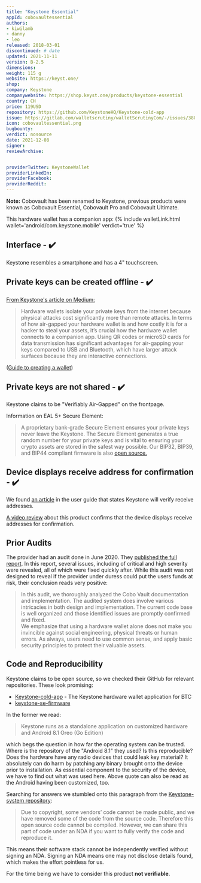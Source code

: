 ```yaml
---
title: "Keystone Essential"
appId: cobovaultessential
authors:
- kiwilamb
- danny
- leo
released: 2018-03-01
discontinued: # date
updated: 2021-11-11
version: B-2.5
dimensions: 
weight: 115 g
website: https://keyst.one/
shop: 
company: Keystone
companywebsite: https://shop.keyst.one/products/keystone-essential
country: CH
price: 119USD
repository: https://github.com/KeystoneHQ/Keystone-cold-app
issue: https://gitlab.com/walletscrutiny/walletScrutinyCom/-/issues/380
icon: cobovaultessential.png
bugbounty:
verdict: nosource
date: 2021-12-08
signer:
reviewArchive:


providerTwitter: KeystoneWallet
providerLinkedIn: 
providerFacebook: 
providerReddit: 
---
```


**Note:** Cobovault has been renamed to Keystone, previous products were known as Cobovault Essential, Cobovault Pro and Cobovault Ultimate.

This hardware wallet has a companion app: {% include walletLink.html wallet='android/com.keystone.mobile' verdict='true' %}

## Interface - ✔️

Keystone resembles a smartphone and has a 4" touchscreen.

## Private keys can be created offline - ✔️

[From Keystone's article on Medium:](https://blog.keyst.one/keystone-product-design-principles-cd833bc11125)

> Hardware wallets isolate your private keys from the internet because physical attacks cost significantly more than remote attacks. In terms of how air-gapped your hardware wallet is and how costly it is for a hacker to steal your assets, it’s crucial how the hardware wallet connects to a companion app. Using QR codes or microSD cards for data transmission has significant advantages for air-gapping your keys compared to USB and Bluetooth, which have larger attack surfaces because they are interactive connections.

([Guide to creating a wallet](https://support.keyst.one/getting-started/setting-up-keystone-in-5-steps#1.-create-wallet))

## Private keys are not shared - ✔️

Keystone claims to be "Verifiably Air-Gapped" on the frontpage.

Information on EAL 5+ Secure Element:

> A proprietary bank-grade Secure Element ensures your private keys never leave the Keystone. The Secure Element generates a true random number for your private keys and is vital to ensuring your crypto assets are stored in the safest way possible. Our BIP32, BIP39, and BIP44 compliant firmware is also [open source.](https://github.com/KeystoneHQ)

## Device displays receive address for confirmation - ✔️

We found [an article](https://btcguide.github.io/verify-receive-address/keystone) in the user guide that states Keystone will verify receive addresses.

[A video review](https://youtu.be/4KDQqj02KK0?t=1449) about this product confirms that the device displays receive addresses for confirmation. 

## Prior Audits

The provider had an audit done in June 2020. They
[published the full report](https://github.com/KeystoneHQ/Keystone-developer-hub/blob/main/audit-report/cobo_audit_report_2020_09_en_1_0.pdf).
In this report, several issues, including of critical and high severity were
revealed, all of which were fixed quickly after. While this audit was not
designed to reveal if the provider under duress could put the users funds at
risk, their conclusion reads very positive:

> In this audit, we thoroughly analyzed the Cobo Vault documentation and
  implementation. The audited system does involve various intricacies in both
  design and implementation. The current code base is well organized and those
  identified issues are promptly confirmed and fixed.<br>
  We emphasize that using a hardware wallet alone does not make you invincible
  against social engineering, physical threats or human errors. As always, users
  need to use common sense, and apply basic security principles to protect their
  valuable assets.

## Code and Reproducibility

Keystone claims to be open source, so we checked their GitHub for relevant
repositories. These look promising:

* [Keystone-cold-app](https://github.com/KeystoneHQ/Keystone-cold-app-btc) - The Keystone hardware wallet application for BTC
* [keystone-se-firmware](https://github.com/KeystoneHQ/keystone-se-firmware)

In the former we read:

> Keystone runs as a standalone application on customized hardware and Android
  8.1 Oreo (Go Edition)

which begs the question in how far the operating system can be trusted. Where is
the repository of the "Android 8.1" they used? Is this reproducible? Does the
hardware have any radio devices that could leak key material? It absolutely can
do harm by patching any binary brought onto the device prior to installation. As
essential component to the security of the device, we have to find out what was
used here. Above quote can also be read as the Android having been customized,
too.

Searching for answers we stumbled onto this paragraph from the
[Keystone-system repository](https://github.com/KeystoneHQ/Keystone-system):

> Due to copyright, some vendors’ code cannot be made public, and we have
  removed some of the code from the source code. Therefore this open source code
  cannot be compiled. However, we can share this part of code under an NDA if
  you want to fully verify the code and reproduce it.

This means their software stack cannot be independently verified without
signing an NDA. Signing an NDA means one may not disclose details found, which
makes the effort pointless for us.

For the time being we have to consider this product **not verifiable**.
